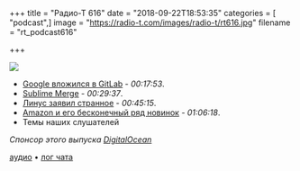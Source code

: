 +++
title = "Радио-Т 616"
date = "2018-09-22T18:53:35"
categories = [ "podcast",]
image = "https://radio-t.com/images/radio-t/rt616.jpg"
filename = "rt_podcast616"

+++

![](https://radio-t.com/images/radio-t/rt616.jpg)

- [Google вложился в GitLab](https://www.bloomberg.com/tosv2.html?vid=&uuid=15ef6670-bd59-11e8-bca1-0d901f158ed4&url=L25ld3MvYXJ0aWNsZXMvMjAxOC0wOS0xOS9hbHBoYWJldC1iYWNrcy1naXRsYWItcy1xdWVzdC10by1zdXJwYXNzLW1pY3Jvc29mdC1zLWdpdGh1Yg==) - *00:17:53*.
- [Sublime Merge](https://www.sublimetext.com/blog/articles/sublime-merge) - *00:29:37*.
- [Линус заявил странное](https://lkml.org/lkml/2018/9/16/167) - *00:45:15*.
- [Amazon и его бесконечный ряд новинок](https://www.theverge.com/2018/9/20/17883242/amazon-alexa-event-2018-news-recap-echo-auto-dot-sub-link-auto-microwave) - *01:06:18*.
- Темы наших слушателей

*Спонсор этого выпуска [DigitalOcean](https://www.digitalocean.com)*


[аудио](https://cdn.radio-t.com/rt_podcast616.mp3) • [лог чата](http://chat.radio-t.com/logs/radio-t-616.html)
<audio src="https://cdn.radio-t.com/rt_podcast616.mp3" preload="none"></audio>
